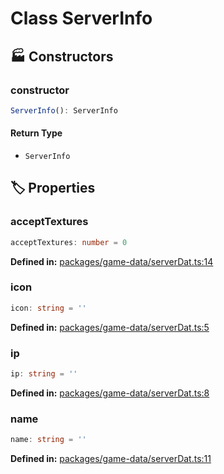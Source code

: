 # Class ServerInfo

## 🏭 Constructors

### constructor

```ts
ServerInfo(): ServerInfo
```
#### Return Type

- `ServerInfo`


## 🏷️ Properties

### acceptTextures

```ts
acceptTextures: number = 0
```
<p style="font-size: 14px; color: var(--vp-c-text-2)">
<strong>Defined in:</strong> <a href="https://github.com/voxelum/minecraft-launcher-core-node/blob/master/packages/game-data/serverDat.ts#L14" target="_blank" rel="noreferrer">packages/game-data/serverDat.ts:14</a>
</p>


### icon

```ts
icon: string = ''
```
<p style="font-size: 14px; color: var(--vp-c-text-2)">
<strong>Defined in:</strong> <a href="https://github.com/voxelum/minecraft-launcher-core-node/blob/master/packages/game-data/serverDat.ts#L5" target="_blank" rel="noreferrer">packages/game-data/serverDat.ts:5</a>
</p>


### ip

```ts
ip: string = ''
```
<p style="font-size: 14px; color: var(--vp-c-text-2)">
<strong>Defined in:</strong> <a href="https://github.com/voxelum/minecraft-launcher-core-node/blob/master/packages/game-data/serverDat.ts#L8" target="_blank" rel="noreferrer">packages/game-data/serverDat.ts:8</a>
</p>


### name

```ts
name: string = ''
```
<p style="font-size: 14px; color: var(--vp-c-text-2)">
<strong>Defined in:</strong> <a href="https://github.com/voxelum/minecraft-launcher-core-node/blob/master/packages/game-data/serverDat.ts#L11" target="_blank" rel="noreferrer">packages/game-data/serverDat.ts:11</a>
</p>


